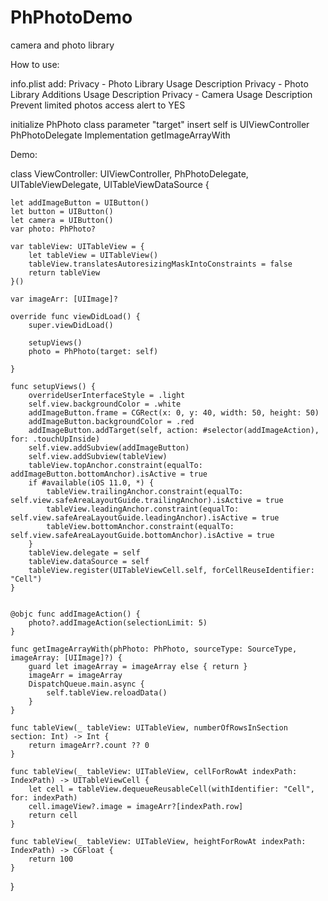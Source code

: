 # PhPhotoDemo
camera and photo library

How to use:

info.plist add:
Privacy - Photo Library Usage Description
Privacy - Photo Library Additions Usage Description
Privacy - Camera Usage Description
Prevent limited photos access alert to YES

initialize PhPhoto class
parameter "target" insert self is UIViewController
PhPhotoDelegate Implementation getImageArrayWith



Demo:

class ViewController: UIViewController, PhPhotoDelegate, UITableViewDelegate, UITableViewDataSource {
    
    let addImageButton = UIButton()
    let button = UIButton()
    let camera = UIButton()
    var photo: PhPhoto?
    
    var tableView: UITableView = {
        let tableView = UITableView()
        tableView.translatesAutoresizingMaskIntoConstraints = false
        return tableView
    }()
    
    var imageArr: [UIImage]?
    
    override func viewDidLoad() {
        super.viewDidLoad()
        
        setupViews()
        photo = PhPhoto(target: self)
        
    }
    
    func setupViews() {
        overrideUserInterfaceStyle = .light
        self.view.backgroundColor = .white
        addImageButton.frame = CGRect(x: 0, y: 40, width: 50, height: 50)
        addImageButton.backgroundColor = .red
        addImageButton.addTarget(self, action: #selector(addImageAction), for: .touchUpInside)
        self.view.addSubview(addImageButton)
        self.view.addSubview(tableView)
        tableView.topAnchor.constraint(equalTo: addImageButton.bottomAnchor).isActive = true
        if #available(iOS 11.0, *) {
            tableView.trailingAnchor.constraint(equalTo: self.view.safeAreaLayoutGuide.trailingAnchor).isActive = true
            tableView.leadingAnchor.constraint(equalTo: self.view.safeAreaLayoutGuide.leadingAnchor).isActive = true
            tableView.bottomAnchor.constraint(equalTo: self.view.safeAreaLayoutGuide.bottomAnchor).isActive = true
        }
        tableView.delegate = self
        tableView.dataSource = self
        tableView.register(UITableViewCell.self, forCellReuseIdentifier: "Cell")
    }
    
    
    @objc func addImageAction() {
        photo?.addImageAction(selectionLimit: 5)
    }
    
    func getImageArrayWith(phPhoto: PhPhoto, sourceType: SourceType, imageArray: [UIImage]?) {
        guard let imageArray = imageArray else { return }
        imageArr = imageArray
        DispatchQueue.main.async {
            self.tableView.reloadData()
        }
    }
    
    func tableView(_ tableView: UITableView, numberOfRowsInSection section: Int) -> Int {
        return imageArr?.count ?? 0
    }
    
    func tableView(_ tableView: UITableView, cellForRowAt indexPath: IndexPath) -> UITableViewCell {
        let cell = tableView.dequeueReusableCell(withIdentifier: "Cell", for: indexPath)
        cell.imageView?.image = imageArr?[indexPath.row]
        return cell
    }
    
    func tableView(_ tableView: UITableView, heightForRowAt indexPath: IndexPath) -> CGFloat {
        return 100
    }
}

